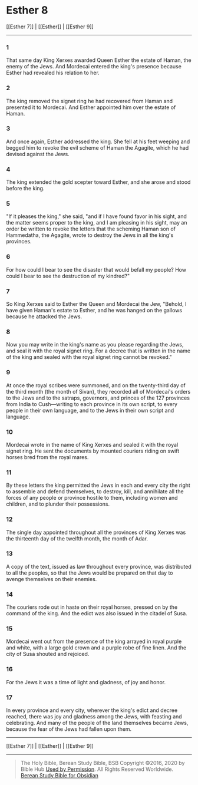 # Esther 8

[[Esther 7]] | [[Esther]] | [[Esther 9]]

---

### 1
That same day King Xerxes awarded Queen Esther the estate of Haman, the enemy of the Jews. And Mordecai entered the king's presence because Esther had revealed his relation to her.

### 2
The king removed the signet ring he had recovered from Haman and presented it to Mordecai. And Esther appointed him over the estate of Haman.

### 3
And once again, Esther addressed the king. She fell at his feet weeping and begged him to revoke the evil scheme of Haman the Agagite, which he had devised against the Jews.

### 4
The king extended the gold scepter toward Esther, and she arose and stood before the king.

### 5
"If it pleases the king," she said, "and if I have found favor in his sight, and the matter seems proper to the king, and I am pleasing in his sight, may an order be written to revoke the letters that the scheming Haman son of Hammedatha, the Agagite, wrote to destroy the Jews in all the king's provinces.

### 6
For how could I bear to see the disaster that would befall my people? How could I bear to see the destruction of my kindred?"

### 7
So King Xerxes said to Esther the Queen and Mordecai the Jew, "Behold, I have given Haman's estate to Esther, and he was hanged on the gallows because he attacked the Jews.

### 8
Now you may write in the king's name as you please regarding the Jews, and seal it with the royal signet ring. For a decree that is written in the name of the king and sealed with the royal signet ring cannot be revoked."

### 9
At once the royal scribes were summoned, and on the twenty-third day of the third month (the month of Sivan), they recorded all of Mordecai's orders to the Jews and to the satraps, governors, and princes of the 127 provinces from India to Cush—writing to each province in its own script, to every people in their own language, and to the Jews in their own script and language.

### 10
Mordecai wrote in the name of King Xerxes and sealed it with the royal signet ring. He sent the documents by mounted couriers riding on swift horses bred from the royal mares.

### 11
By these letters the king permitted the Jews in each and every city the right to assemble and defend themselves, to destroy, kill, and annihilate all the forces of any people or province hostile to them, including women and children, and to plunder their possessions.

### 12
The single day appointed throughout all the provinces of King Xerxes was the thirteenth day of the twelfth month, the month of Adar.

### 13
A copy of the text, issued as law throughout every province, was distributed to all the peoples, so that the Jews would be prepared on that day to avenge themselves on their enemies.

### 14
The couriers rode out in haste on their royal horses, pressed on by the command of the king. And the edict was also issued in the citadel of Susa.

### 15
Mordecai went out from the presence of the king arrayed in royal purple and white, with a large gold crown and a purple robe of fine linen. And the city of Susa shouted and rejoiced.

### 16
For the Jews it was a time of light and gladness, of joy and honor.

### 17
In every province and every city, wherever the king's edict and decree reached, there was joy and gladness among the Jews, with feasting and celebrating. And many of the people of the land themselves became Jews, because the fear of the Jews had fallen upon them.

---

[[Esther 7]] | [[Esther]] | [[Esther 9]]

---

> The Holy Bible, Berean Study Bible, BSB
> Copyright &copy;2016, 2020 by Bible Hub
> [Used by Permission](https://berean.bible/terms.htm). All Rights Reserved Worldwide.
> [Berean Study Bible for Obsidian](https://github.com/gapmiss/berean-study-bible-for-obsidian)</small>

